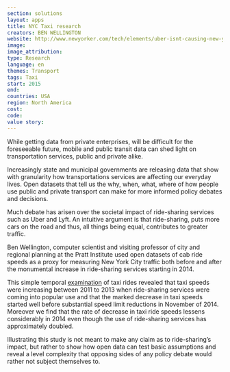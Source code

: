 ```yaml
---
section: solutions
layout: apps
title: NYC Taxi research 
creators: BEN WELLINGTON
website: http://www.newyorker.com/tech/elements/uber-isnt-causing-new-york-citys-traffic-slowdown
image: 
image_attribution:
type: Research 
language: en
themes: Transport
tags: Taxi
start: 2015
end: 
countries: USA
region: North America
cost: 
code: 
value story: 
---
```


While getting data from private enterprises, will be difficult for the foreseeable future, mobile and public transit data can shed light on transportation services, public and private alike.

Increasingly state and municipal governments are releasing data that show with granularity how transportations services are affecting our everyday lives. Open datasets that tell us the why, when, what, where of how people use public and private transport can make for more informed policy debates and decisions.  

Much debate has arisen over the societal impact of ride-sharing services such as Uber and Lyft. An intuitive argument is that ride-sharing, puts more cars on the road and thus, all things being equal, contributes to greater traffic. 

Ben Wellington, computer scientist and visiting professor of city and regional planning at the Pratt Institute used open datasets of cab ride speeds as a proxy for measuring New York City traffic both before and after the monumental increase in ride-sharing services starting in 2014. 

This simple temporal [examination](http://www.newyorker.com/tech/elements/uber-isnt-causing-new-york-citys-traffic-slowdown) of taxi rides revealed that taxi speeds were increasing between 2011 to 2013 when ride-sharing services were coming into popular use and that the marked decrease in taxi speeds started well before substantial speed limit reductions in November of 2014. Moreover we find that the rate of decrease in taxi ride speeds lessens considerably in 2014 even though the use of ride-sharing services has approximately doubled. 

Illustrating this study is not meant to make any claim as to ride-sharing’s impact, but rather to show how open data can test basic assumptions and reveal a level complexity that opposing sides of any policy debate would rather not subject themselves to.
